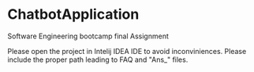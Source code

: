 # ChatbotApplication
Software Engineering bootcamp final Assignment

Please open the project in Intelij IDEA IDE to avoid inconviniences.
Please include the proper path leading to FAQ and "Ans_" files.
